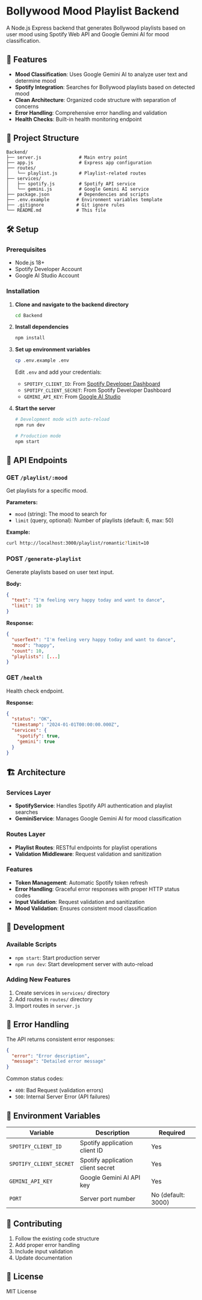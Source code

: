 # Bollywood Mood Playlist Backend

A Node.js Express backend that generates Bollywood playlists based on user mood using Spotify Web API and Google Gemini AI for mood classification.

## 🚀 Features

- **Mood Classification**: Uses Google Gemini AI to analyze user text and determine mood
- **Spotify Integration**: Searches for Bollywood playlists based on detected mood
- **Clean Architecture**: Organized code structure with separation of concerns
- **Error Handling**: Comprehensive error handling and validation
- **Health Checks**: Built-in health monitoring endpoint

## 📁 Project Structure

```
Backend/
├── server.js              # Main entry point
├── app.js                 # Express app configuration
├── routes/
│   └── playlist.js        # Playlist-related routes
├── services/
│   ├── spotify.js         # Spotify API service
│   └── gemini.js          # Google Gemini AI service
├── package.json           # Dependencies and scripts
├── .env.example          # Environment variables template
├── .gitignore            # Git ignore rules
└── README.md             # This file
```

## 🛠️ Setup

### Prerequisites

- Node.js 18+ 
- Spotify Developer Account
- Google AI Studio Account

### Installation

1. **Clone and navigate to the backend directory**
   ```bash
   cd Backend
   ```

2. **Install dependencies**
   ```bash
   npm install
   ```

3. **Set up environment variables**
   ```bash
   cp .env.example .env
   ```
   
   Edit `.env` and add your credentials:
   - `SPOTIFY_CLIENT_ID`: From [Spotify Developer Dashboard](https://developer.spotify.com/dashboard)
   - `SPOTIFY_CLIENT_SECRET`: From Spotify Developer Dashboard
   - `GEMINI_API_KEY`: From [Google AI Studio](https://aistudio.google.com/app/apikey)

4. **Start the server**
   ```bash
   # Development mode with auto-reload
   npm run dev
   
   # Production mode
   npm start
   ```

## 📡 API Endpoints

### GET `/playlist/:mood`
Get playlists for a specific mood.

**Parameters:**
- `mood` (string): The mood to search for
- `limit` (query, optional): Number of playlists (default: 6, max: 50)

**Example:**
```bash
curl http://localhost:3000/playlist/romantic?limit=10
```

### POST `/generate-playlist`
Generate playlists based on user text input.

**Body:**
```json
{
  "text": "I'm feeling very happy today and want to dance",
  "limit": 10
}
```

**Response:**
```json
{
  "userText": "I'm feeling very happy today and want to dance",
  "mood": "happy",
  "count": 10,
  "playlists": [...]
}
```

### GET `/health`
Health check endpoint.

**Response:**
```json
{
  "status": "OK",
  "timestamp": "2024-01-01T00:00:00.000Z",
  "services": {
    "spotify": true,
    "gemini": true
  }
}
```

## 🏗️ Architecture

### Services Layer
- **SpotifyService**: Handles Spotify API authentication and playlist searches
- **GeminiService**: Manages Google Gemini AI for mood classification

### Routes Layer
- **Playlist Routes**: RESTful endpoints for playlist operations
- **Validation Middleware**: Request validation and sanitization

### Features
- **Token Management**: Automatic Spotify token refresh
- **Error Handling**: Graceful error responses with proper HTTP status codes
- **Input Validation**: Request validation and sanitization
- **Mood Validation**: Ensures consistent mood classification

## 🔧 Development

### Available Scripts
- `npm start`: Start production server
- `npm run dev`: Start development server with auto-reload

### Adding New Features
1. Create services in `services/` directory
2. Add routes in `routes/` directory
3. Import routes in `server.js`

## 🚨 Error Handling

The API returns consistent error responses:

```json
{
  "error": "Error description",
  "message": "Detailed error message"
}
```

Common status codes:
- `400`: Bad Request (validation errors)
- `500`: Internal Server Error (API failures)

## 📝 Environment Variables

| Variable | Description | Required |
|----------|-------------|----------|
| `SPOTIFY_CLIENT_ID` | Spotify application client ID | Yes |
| `SPOTIFY_CLIENT_SECRET` | Spotify application client secret | Yes |
| `GEMINI_API_KEY` | Google Gemini AI API key | Yes |
| `PORT` | Server port number | No (default: 3000) |

## 🤝 Contributing

1. Follow the existing code structure
2. Add proper error handling
3. Include input validation
4. Update documentation

## 📄 License

MIT License